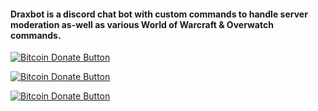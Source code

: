 #### Draxbot is a discord chat bot with custom commands to handle server moderation as-well as various World of Warcraft & Overwatch commands.

<a href="bitcoin:1DF9jgzftTFn4ZnDV2YEjUtZ3uHtBywj57?label=In%20the%20treatment%20of%20Sasha's%20teeth&amount=0.0037"><img src="https://www.drupal.org/files/project-images/bitcoindonate.png" alt="Bitcoin Donate Button"></a>

[![Bitcoin Donate Button](https://www.drupal.org/files/project-images/bitcoindonate.png)](bitcoin:1DF9jgzftTFn4ZnDV2YEjUtZ3uHtBywj57?label=In%20the%20treatment%20of%20Sasha's%20teeth&amount=0.0037)

<a href="bitcoin:1DF9jgzftTFn4ZnDV2YEjUtZ3uHtBywj57?label=In%20the%20treatment%20of%20Sasha's%20teeth&amount=0.0037">![Bitcoin Donate Button](https://www.drupal.org/files/project-images/bitcoindonate.png)</a>
